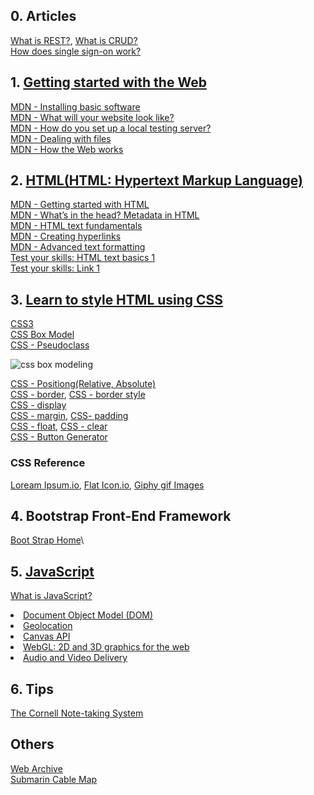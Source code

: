 ## 0. Articles
[What is REST?](https://www.codecademy.com/articles/what-is-rest), [What is CRUD?](https://www.codecademy.com/articles/what-is-crud)\
[How does single sign-on work?](https://www.onelogin.com/learn/how-single-sign-on-works)


## 1. [Getting started with the Web](https://developer.mozilla.org/en-US/docs/Learn/Getting_started_with_the_web)
[MDN - Installing basic software](https://developer.mozilla.org/en-US/docs/Learn/Getting_started_with_the_web/Installing_basic_software)\
[MDN - What will your website look like?](https://developer.mozilla.org/en-US/docs/Learn/Getting_started_with_the_web/What_will_your_website_look_like)\
[MDN - How do you set up a local testing server?](https://developer.mozilla.org/en-US/docs/Learn/Common_questions/set_up_a_local_testing_server)\
[MDN - Dealing with files](https://developer.mozilla.org/en-US/docs/Learn/Getting_started_with_the_web/Dealing_with_files)\
[MDN - How the Web works](https://developer.mozilla.org/en-US/docs/Learn/Getting_started_with_the_web/How_the_Web_works)

## 2. [HTML(HTML: Hypertext Markup Language)](https://developer.mozilla.org/en-US/docs/Web/HTML)
[MDN - Getting started with HTML](https://developer.mozilla.org/en-US/docs/Learn/HTML/Introduction_to_HTML/Getting_started)\
[MDN - What’s in the head? Metadata in HTML](https://developer.mozilla.org/en-US/docs/Learn/HTML/Introduction_to_HTML/The_head_metadata_in_HTML)\
[MDN - HTML text fundamentals](https://developer.mozilla.org/en-US/docs/Learn/HTML/Introduction_to_HTML/HTML_text_fundamentals)\
[MDN - Creating hyperlinks](https://developer.mozilla.org/en-US/docs/Learn/HTML/Introduction_to_HTML/Creating_hyperlinks)\
[MDN - Advanced text formatting](https://developer.mozilla.org/en-US/docs/Learn/HTML/Introduction_to_HTML/Advanced_text_formatting)\
[Test your skills: HTML text basics 1](https://developer.mozilla.org/en-US/docs/Learn/HTML/Introduction_to_HTML/Test_your_skills:_HTML_text_basics)\
[Test your skills: Link 1](https://developer.mozilla.org/en-US/docs/Learn/HTML/Introduction_to_HTML/Test_your_skills:_Links)

## 3. [Learn to style HTML using CSS](https://developer.mozilla.org/en-US/docs/Learn/CSS)
[CSS3](https://developer.mozilla.org/en-US/docs/Archive/CSS3)\
[CSS Box Model](https://developer.mozilla.org/en-US/docs/Web/CSS/CSS_Box_Model/Introduction_to_the_CSS_box_model)\
[CSS - Pseudoclass](https://developer.mozilla.org/en-US/docs/Web/CSS/Pseudo-classes)

![css box modeling](https://github.com/Blackdog-Programmer/WebDevelopment/blob/master/reference/css-box-model.png)

[CSS - Positiong(Relative, Absolute)](https://developer.mozilla.org/en-US/docs/Web/CSS/position)\
[CSS - border](https://developer.mozilla.org/en-US/docs/Web/CSS/border), [CSS - border style](https://developer.mozilla.org/en-US/docs/Web/CSS/border-style)\
[CSS - display](https://developer.mozilla.org/en-US/docs/Web/CSS/display)\
[CSS - margin](https://developer.mozilla.org/en-US/docs/Web/CSS/margin), [CSS- padding](https://developer.mozilla.org/en-US/docs/Web/CSS/padding)\
[CSS - float](https://developer.mozilla.org/en-US/docs/Web/CSS/float), [CSS - clear](https://developer.mozilla.org/en-US/docs/Web/CSS/clear)\
[CSS - Button Generator](https://www.bestcssbuttongenerator.com/)

### CSS Reference
[Loream Ipsum.io](https://loremipsum.io/), [Flat Icon.io](https://www.flaticon.com/), [Giphy gif Images](https://giphy.com/)

## 4. Bootstrap Front-End Framework
[Boot Strap Home](https://getbootstrap.com/)\


## 5. [JavaScript](https://developer.mozilla.org/en-US/docs/Learn/JavaScript/First_steps)
[What is JavaScript?](https://developer.mozilla.org/en-US/docs/Learn/JavaScript/First_steps/What_is_JavaScript)
<uo>
  <li><a href="https://developer.mozilla.org/en-US/docs/Web/API/Document_Object_Model">Document Object Model (DOM)</a>
  <li><a href="https://developer.mozilla.org/en-US/docs/Web/API/Geolocation">Geolocation</a>
  <li><a href="https://developer.mozilla.org/en-US/docs/Web/API/Canvas_API">Canvas API</a>
  <li><a href="https://developer.mozilla.org/en-US/docs/Web/API/WebGL_API">WebGL: 2D and 3D graphics for the web</a>
  <li><a href="https://developer.mozilla.org/en-US/docs/Web/Guide/Audio_and_video_delivery">Audio and Video Delivery</a>  
</uo>

## 6. Tips
[The Cornell Note-taking System](http://lsc.cornell.edu/study-skills/cornell-note-taking-system/)

## Others
[Web Archive](http://web.archive.org/)\
[Submarin Cable Map](https://www.submarinecablemap.com/)
